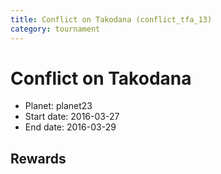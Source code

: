 ```yaml
---
title: Conflict on Takodana (conflict_tfa_13)
category: tournament
---
```

# Conflict on Takodana

  * Planet: planet23
  * Start date: 2016-03-27
  * End date: 2016-03-29

## Rewards


